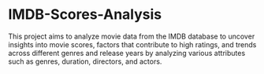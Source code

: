 # IMDB-Scores-Analysis
This project aims to analyze movie data from the IMDB database to uncover insights into movie scores, factors that contribute to high ratings, and trends across different genres and release years by analyzing various attributes such as genres, duration, directors, and actors.
